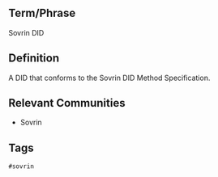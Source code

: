 ## Term/Phrase
Sovrin DID

## Definition
A DID that conforms to the Sovrin DID Method Specification.

## Relevant Communities
* Sovrin

## Tags
```
#sovrin
```
